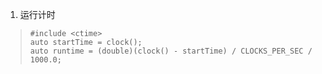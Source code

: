 1. 运行计时  
>`#include <ctime>`  
>`auto startTime = clock();`  
>`auto runtime = (double)(clock() - startTime) / CLOCKS_PER_SEC / 1000.0;`  
